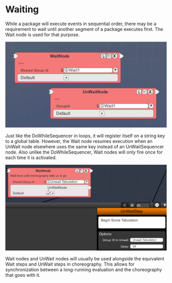 # Waiting

While a package will execute events in sequential order, there may be a requirement to wait until another segment of a package executes first.  The Wait node is used for that purpose.
   <p style="text-align: center;"> <img src="WikiImages/waiting/waiting0.png"/> </p>

Just like the DoWhileSequencer in loops, it will register itself on a string key to a global table.  However, the Wait node resumes execution when an UnWait node elsewhere uses the same key instead of an UnWaitSequencer node.  Also unlike the DoWhileSequencer, Wait nodes will only fire once for each time it is activated.
   <p style="text-align: center;"> <img src="WikiImages/waiting/waiting1.png"/> </p>

Wait nodes and UnWait nodes will usually be used alongside the equivalent Wait steps and UnWait steps in choreography.  This allows for synchronization between a long-running evaluation and the choreography that goes with it.